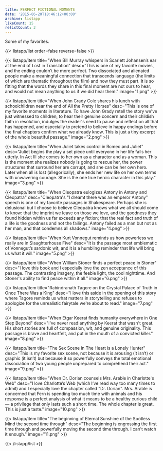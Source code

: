 ```yaml
---
title: PERFECT FICTIONAL MOMENTS
date: '2015-06-20T18:46:12+00:00'
archive: listapp
likeCount: 15
relistCount: 3
---
```


Some of my favorites.

<!--more-->

{{< listapp/list order=false reverse=false >}}

   {{< listapp/item title="When Bill Murray whispers in Scarlett Johansen’s ear at the end of Lost in Translation"
      desc="This is one of my favorite movies, and the ending couldn’t be more perfect. Two dissociated and alienated people make a meaningful connection that transcends language (the limits of which are thematic throughout the film) and now they must part. It is so fitting that the words they share in this final moment are not ours to hear, and would not mean anything to us if we did hear them."
      image="1.png" >}}

   {{< listapp/item title="When John Grady Cole shares his lunch with schoolchildren near the end of All the Pretty Horses"
      desc="This is one of my favorite moments in literature. To have John Grady retell the story we've just witnessed to children, to hear their genuine concern and their childish faith in resolution, indulges the reader's need to pause and reflect on all that has happened, and especially to pretend to believe in happy endings before the final chapters confirm what we already know. This is just a tiny excerpt of the whole beautiful passage."
      image="2.png" >}}

   {{< listapp/item title="When Juliet takes control in Romeo and Juliet"
      desc="Juliet begins the play a set piece until everyone in her life fails her utterly. In Act III she comes to her own as a character and as a woman. This is the moment she realizes nobody is going to rescue her, the power structures that surround her are corrupt, and she can be her own hero. Later when all is lost (allegorically), she ends her new life on her own terms with unwavering courage. She is the one true heroic character in this play."
      image="3.png" >}}

   {{< listapp/item title="When Cleopatra eulogizes Antony in Antony and Cleopatra"
      desc="Cleopatra's \"I dreamt there was an emperor Antony\" speech is one of my favorite passages in Shakespeare. Perhaps she is delusional but I choose to believe Cleopatra knows what we all should come to know: that the imprint we leave on those we love, and the goodness they found hidden within us far exceeds any fiction; that the real fact and truth of a life is the goodness and not the failings. Antony failed as a man but not as her man, and that condemns all shadows."
      image="4.png" >}}

   {{< listapp/item title="When Kurt Vonnegut reminds us how powerless we really are in Slaughterhouse Five"
      desc="It is the passage most emblematic of Vonnegut’s sardonic wit, and it is a humbling reminder that life will bring us what it will."
      image="5.png" >}}

   {{< listapp/item title="When William Stoner finds a perfect peace in Stoner"
      desc="I love this book and I especially love the zen acceptance of this passage. The contrasting imagery, the feeble light, the cool nighttime. And Stoner's ability to find peace within it all."
      image="6.png" >}}

   {{< listapp/item title="Rabindranath Tagore on the Crystal Palace of Truth in Once There Was a King"
      desc="I love this aside in the opening of this story where Tagore reminds us what matters in storytelling and refuses to apologize for the unrealistic fairytale we're about to read."
      image="7.png" >}}

   {{< listapp/item title="When Etgar Keerat finds humanity everywhere in One Step Beyond"
      desc="I've never read anything by Keerat that wasn't great. His short stories are full of compassion, wit, and genuine originality. This passage is brave and heartfelt, and put in the mouth of a convicted killer."
      image="8.png" >}}

   {{< listapp/item title="The Sex Scene in The Heart is a Lonely Hunter"
      desc="This is my favorite sex scene, not because it is arousing (it isn’t) or graphic (it isn’t) but because it so powerfully conveys the total emotional dissociation of two young people unprepared to comprehend their act."
      image="9.png" >}}

   {{< listapp/item title="When Dr. Dorian counsels Mrs. Arable in Charlotte's Web"
      desc="I love Charlotte’s Web (which I’ve read way too many times to admit) and I especially love the chapter called \"Dr. Dorian\". Mrs. Arable is concerned that Fern is spending too much time with animals and his response is a perfect analysis of what it means to be a healthy curious child — a privilege that only lasts such a short time. The whole chapter is great. This is just a taste."
      image="10.png" >}}

   {{< listapp/item title="The beginning of Eternal Sunshine of the Spotless Mind the second time through"
      desc="The beginning is engrossing the first time through and powerfully moving the second time through. I can't watch it enough."
      image="11.png" >}}

{{< /listapp/list >}}
